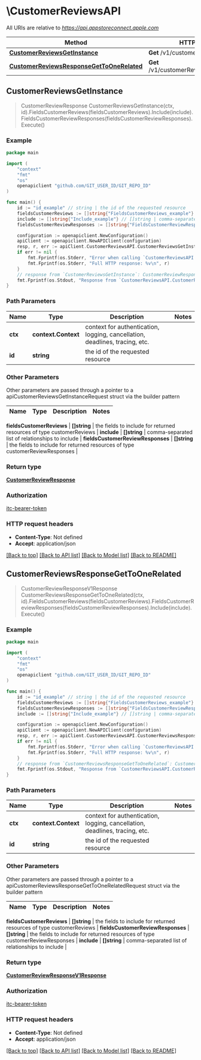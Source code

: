 # \CustomerReviewsAPI

All URIs are relative to *https://api.appstoreconnect.apple.com*

Method | HTTP request | Description
------------- | ------------- | -------------
[**CustomerReviewsGetInstance**](CustomerReviewsAPI.md#CustomerReviewsGetInstance) | **Get** /v1/customerReviews/{id} | 
[**CustomerReviewsResponseGetToOneRelated**](CustomerReviewsAPI.md#CustomerReviewsResponseGetToOneRelated) | **Get** /v1/customerReviews/{id}/response | 



## CustomerReviewsGetInstance

> CustomerReviewResponse CustomerReviewsGetInstance(ctx, id).FieldsCustomerReviews(fieldsCustomerReviews).Include(include).FieldsCustomerReviewResponses(fieldsCustomerReviewResponses).Execute()



### Example

```go
package main

import (
    "context"
    "fmt"
    "os"
    openapiclient "github.com/GIT_USER_ID/GIT_REPO_ID"
)

func main() {
    id := "id_example" // string | the id of the requested resource
    fieldsCustomerReviews := []string{"FieldsCustomerReviews_example"} // []string | the fields to include for returned resources of type customerReviews (optional)
    include := []string{"Include_example"} // []string | comma-separated list of relationships to include (optional)
    fieldsCustomerReviewResponses := []string{"FieldsCustomerReviewResponses_example"} // []string | the fields to include for returned resources of type customerReviewResponses (optional)

    configuration := openapiclient.NewConfiguration()
    apiClient := openapiclient.NewAPIClient(configuration)
    resp, r, err := apiClient.CustomerReviewsAPI.CustomerReviewsGetInstance(context.Background(), id).FieldsCustomerReviews(fieldsCustomerReviews).Include(include).FieldsCustomerReviewResponses(fieldsCustomerReviewResponses).Execute()
    if err != nil {
        fmt.Fprintf(os.Stderr, "Error when calling `CustomerReviewsAPI.CustomerReviewsGetInstance``: %v\n", err)
        fmt.Fprintf(os.Stderr, "Full HTTP response: %v\n", r)
    }
    // response from `CustomerReviewsGetInstance`: CustomerReviewResponse
    fmt.Fprintf(os.Stdout, "Response from `CustomerReviewsAPI.CustomerReviewsGetInstance`: %v\n", resp)
}
```

### Path Parameters


Name | Type | Description  | Notes
------------- | ------------- | ------------- | -------------
**ctx** | **context.Context** | context for authentication, logging, cancellation, deadlines, tracing, etc.
**id** | **string** | the id of the requested resource | 

### Other Parameters

Other parameters are passed through a pointer to a apiCustomerReviewsGetInstanceRequest struct via the builder pattern


Name | Type | Description  | Notes
------------- | ------------- | ------------- | -------------

 **fieldsCustomerReviews** | **[]string** | the fields to include for returned resources of type customerReviews | 
 **include** | **[]string** | comma-separated list of relationships to include | 
 **fieldsCustomerReviewResponses** | **[]string** | the fields to include for returned resources of type customerReviewResponses | 

### Return type

[**CustomerReviewResponse**](CustomerReviewResponse.md)

### Authorization

[itc-bearer-token](../README.md#itc-bearer-token)

### HTTP request headers

- **Content-Type**: Not defined
- **Accept**: application/json

[[Back to top]](#) [[Back to API list]](../README.md#documentation-for-api-endpoints)
[[Back to Model list]](../README.md#documentation-for-models)
[[Back to README]](../README.md)


## CustomerReviewsResponseGetToOneRelated

> CustomerReviewResponseV1Response CustomerReviewsResponseGetToOneRelated(ctx, id).FieldsCustomerReviews(fieldsCustomerReviews).FieldsCustomerReviewResponses(fieldsCustomerReviewResponses).Include(include).Execute()



### Example

```go
package main

import (
    "context"
    "fmt"
    "os"
    openapiclient "github.com/GIT_USER_ID/GIT_REPO_ID"
)

func main() {
    id := "id_example" // string | the id of the requested resource
    fieldsCustomerReviews := []string{"FieldsCustomerReviews_example"} // []string | the fields to include for returned resources of type customerReviews (optional)
    fieldsCustomerReviewResponses := []string{"FieldsCustomerReviewResponses_example"} // []string | the fields to include for returned resources of type customerReviewResponses (optional)
    include := []string{"Include_example"} // []string | comma-separated list of relationships to include (optional)

    configuration := openapiclient.NewConfiguration()
    apiClient := openapiclient.NewAPIClient(configuration)
    resp, r, err := apiClient.CustomerReviewsAPI.CustomerReviewsResponseGetToOneRelated(context.Background(), id).FieldsCustomerReviews(fieldsCustomerReviews).FieldsCustomerReviewResponses(fieldsCustomerReviewResponses).Include(include).Execute()
    if err != nil {
        fmt.Fprintf(os.Stderr, "Error when calling `CustomerReviewsAPI.CustomerReviewsResponseGetToOneRelated``: %v\n", err)
        fmt.Fprintf(os.Stderr, "Full HTTP response: %v\n", r)
    }
    // response from `CustomerReviewsResponseGetToOneRelated`: CustomerReviewResponseV1Response
    fmt.Fprintf(os.Stdout, "Response from `CustomerReviewsAPI.CustomerReviewsResponseGetToOneRelated`: %v\n", resp)
}
```

### Path Parameters


Name | Type | Description  | Notes
------------- | ------------- | ------------- | -------------
**ctx** | **context.Context** | context for authentication, logging, cancellation, deadlines, tracing, etc.
**id** | **string** | the id of the requested resource | 

### Other Parameters

Other parameters are passed through a pointer to a apiCustomerReviewsResponseGetToOneRelatedRequest struct via the builder pattern


Name | Type | Description  | Notes
------------- | ------------- | ------------- | -------------

 **fieldsCustomerReviews** | **[]string** | the fields to include for returned resources of type customerReviews | 
 **fieldsCustomerReviewResponses** | **[]string** | the fields to include for returned resources of type customerReviewResponses | 
 **include** | **[]string** | comma-separated list of relationships to include | 

### Return type

[**CustomerReviewResponseV1Response**](CustomerReviewResponseV1Response.md)

### Authorization

[itc-bearer-token](../README.md#itc-bearer-token)

### HTTP request headers

- **Content-Type**: Not defined
- **Accept**: application/json

[[Back to top]](#) [[Back to API list]](../README.md#documentation-for-api-endpoints)
[[Back to Model list]](../README.md#documentation-for-models)
[[Back to README]](../README.md)


